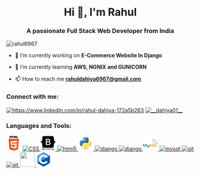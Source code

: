 <h1 align="center">Hi 👋, I'm Rahul</h1>
<h3 align="center">A passionate Full Stack Web Developer from India</h3>

<p align="left"> <img src="https://komarev.com/ghpvc/?username=rahul6967&label=Profile%20views&color=0e75b6&style=flat" alt="rahul6967" /> </p>

- 🔭 I’m currently working on **E-Commerce Website In Django**

- 🌱 I’m currently learning **AWS, NGNIX and GUNICORN**

- 📫 How to reach me **rahuldahiya6967@gmail.com**

<h3 align="left">Connect with me:</h3>
<p align="left">
<a href="https://www.linkedin.com/in/rahul-dahiya-172a5b263" target="blank"><img align="center" src="https://raw.githubusercontent.com/rahuldkjain/github-profile-readme-generator/master/src/images/icons/Social/linked-in-alt.svg" alt="https://www.linkedin.com/in/rahul-dahiya-172a5b263" height="30" width="40" /></a>
<a href="https://instagram.com/__dahiya01__" target="blank"><img align="center" src="https://raw.githubusercontent.com/rahuldkjain/github-profile-readme-generator/master/src/images/icons/Social/instagram.svg" alt="__dahiya01__" height="30" width="40" /></a>
</p><h3 align="left">Languages and Tools:</h3>
<p <a href="https://www.w3.org/html/" target="_blank" rel="noreferrer"> <img src="https://raw.githubusercontent.com/devicons/devicon/master/icons/html5/html5-original-wordmark.svg" alt="html5" width="40" height="40"/> </a> <!--CSS logo--><a href="https://www.w3.org/html/" target="_blank" rel="noreferrer"> <img src="https://cdn.jsdelivr.net/gh/devicons/devicon@latest/icons/css3/css3-original-wordmark.svg" alt="CSS" width="40" height="40"/> </a> <!--BootStrap logo--><a href="https://getbootstrap.com" target="_blank" rel="noreferrer"> <img src="https://raw.githubusercontent.com/devicons/devicon/master/icons/bootstrap/bootstrap-plain-wordmark.svg" alt="bootstrap" width="40" height="40"/> </a><!--JavaScript logo--><a href="https://www.w3.org/html/" target="_blank" rel="noreferrer"> <img src="https://cdn.jsdelivr.net/gh/devicons/devicon@latest/icons/javascript/javascript-original.svg" alt="html5" width="40" height="40"/> </a>
<!--Python logo--><a href="https://www.python.org" target="_blank" rel="noreferrer"> <img src="https://raw.githubusercontent.com/devicons/devicon/master/icons/python/python-original.svg" alt="python" width="40" height="40"/> </a> <!--Django logo--><a href="https://www.djangoproject.com/" target="_blank" rel="noreferrer"> <img src="https://cdn.worldvectorlogo.com/logos/django.svg" alt="django" width="40" height="40"/> </a><!--Django Rest Framework logo--><a href="https://www.djangoproject.com/" target="_blank" rel="noreferrer"> <img src="https://cdn.jsdelivr.net/gh/devicons/devicon@latest/icons/djangorest/djangorest-original.svg" alt="django" width="40" height="40"/> </a> <!--MySQL logo--><a href="https://www.mysql.com/" target="_blank" rel="noreferrer"> <img src="https://raw.githubusercontent.com/devicons/devicon/master/icons/mysql/mysql-original-wordmark.svg" alt="mysql" width="40" height="40"/> </a> <!--SQLite logo--><a href="https://www.mysql.com/" target="_blank" rel="noreferrer"> <img src="https://cdn.jsdelivr.net/gh/devicons/devicon@latest/icons/sqlite/sqlite-original-wordmark.svg" alt="mysql" width="40" height="40"/> </a> <!--Git logo-->
<a href="https://git-scm.com/" target="_blank" rel="noreferrer"> <img src="https://www.vectorlogo.zone/logos/git-scm/git-scm-icon.svg" alt="git" width="40" height="40"/> </a> 
<!--GitHub logo--><a href="https://git-scm.com/" target="_blank" rel="noreferrer"> <img src="https://cdn.jsdelivr.net/gh/devicons/devicon@latest/icons/github/github-original-wordmark.svg" alt="git" width="40" height="40"/> </a> <!--AWS logo--><a href="https://git-scm.com/" target="_blank" rel="noreferrer"> <img src="https://cdn.jsdelivr.net/gh/devicons/devicon@latest/icons/amazonwebservices/amazonwebservices-plain-wordmark.svg" width="40" height="40"/> </a> <!--C logo--> <a href="https://www.cprogramming.com/" target="_blank" rel="noreferrer"> <img src="https://raw.githubusercontent.com/devicons/devicon/master/icons/c/c-original.svg" alt="c" width="40" height="40"/> </a></p>
